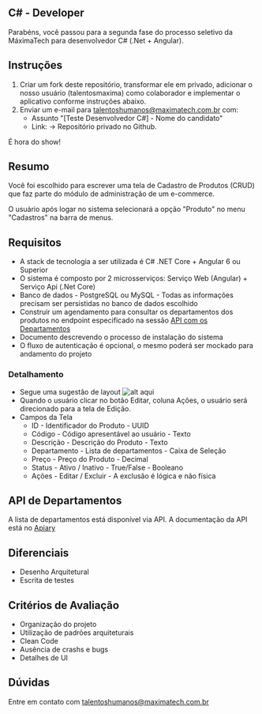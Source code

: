 ## C# - Developer 

Parabéns, você passou para a segunda fase do processo seletivo da MáximaTech para desenvolvedor C# (.Net + Angular).

## Instruções

1. Criar um fork deste repositório, transformar ele em privado, adicionar o nosso usuário (talentosmaxima) como colaborador e implementar o aplicativo conforme instruções abaixo.
2. Enviar um e-mail para <talentoshumanos@maximatech.com.br> com:
	* Assunto "[Teste Desenvolvedor C#] - Nome do candidato"
	* Link: -> Repositório privado no Github.

É hora do show!

## Resumo

Você foi escolhido para escrever uma tela de Cadastro de Produtos (CRUD) que faz parte do módulo de administração de um e-commerce.

O usuário após logar no sistema selecionará a opção "Produto" no menu "Cadastros" na barra de menus.

## Requisitos

* A stack de tecnologia a ser utilizada é C# .NET Core + Angular 6 ou Superior
* O sistema é composto por 2 microsserviços: Serviço Web (Angular) + Serviço Api  (.Net Core)
* Banco de dados - PostgreSQL ou MySQL - Todas as informações precisam ser persistidas no banco de dados escolhido
* Construir um agendamento para consultar os departamentos dos produtos no endpoint especificado na sessão [API com os Departamentos](#api-de-departamentos) 
* Documento descrevendo o processo de instalação do sistema
* O fluxo de autenticação é opcional, o mesmo poderá ser mockado para andamento do projeto

### Detalhamento

* Segue uma sugestão de layout ![alt aqui](https://github.com/talentosmaxima/CSharp-Developer-CRUD/blob/main/Mock%20Tela.png?raw=true)
* Quando o usuário clicar no botão Editar, coluna Ações, o usuário será direcionado para a tela de Edição.
* Campos da Tela
  * ID           - Identificador do Produto       -  UUID
  * Código       - Código apresentável ao usuário -  Texto
  * Descrição    - Descrição do Produto           -  Texto
  * Departamento - Lista de departamentos         -  Caixa de Seleção
  * Preço        - Preço do Produto               -  Decimal
  * Status       - Ativo / Inativo                -  True/False - Booleano
  * Ações        - Editar / Excluir               -  A exclusão é lógica e não física

## API de Departamentos
A lista de departamentos está disponível via API. A documentação da API está no [Apiary](https://maximatech.docs.apiary.io/#reference/0/fullstack/departamento)

## Diferenciais

* Desenho Arquitetural
* Escrita de testes

## Critérios de Avaliação

* Organização do projeto
* Utilização de padrões arquiteturais
* Clean Code
* Ausência de crashs e bugs
* Detalhes de UI

## Dúvidas
Entre em contato com talentoshumanos@maximatech.com.br

